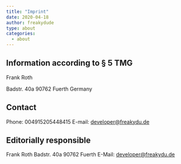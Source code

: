 ```yaml
---
title: "Imprint"
date: 2020-04-18
author: freakydude
type: about
categories:
  - about
---
```


## Information according to § 5 TMG

Frank Roth

Badstr. 40a
90762 Fuerth
Germany

## Contact

Phone: 004915205448415
E-mail: developer@freakydu.de

## Editorially responsible

Frank Roth
Badstr. 40a
90762 Fuerth
E-Mail: developer@freakydu.de
